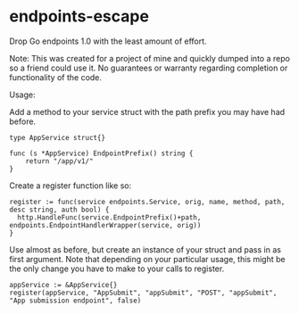 # endpoints-escape
Drop Go endpoints 1.0 with the least amount of effort.

Note: This was created for a project of mine and quickly dumped into a repo so a friend could use it. No guarantees or warranty regarding completion or functionality of the code.

Usage:

Add a method to your service struct with the path prefix you may have had before.

```
type AppService struct{}

func (s *AppService) EndpointPrefix() string {
	return "/app/v1/"
}
```

Create a register function like so:
```
register := func(service endpoints.Service, orig, name, method, path, desc string, auth bool) {
  http.HandleFunc(service.EndpointPrefix()+path, endpoints.EndpointHandlerWrapper(service, orig))
}
```
Use almost as before, but create an instance of your struct and pass in as first argument. Note that depending on your particular usage, this might be the only change you have to make to your calls to register.

```
appService := &AppService{}
register(appService, "AppSubmit", "appSubmit", "POST", "appSubmit", "App submission endpoint", false)
```
